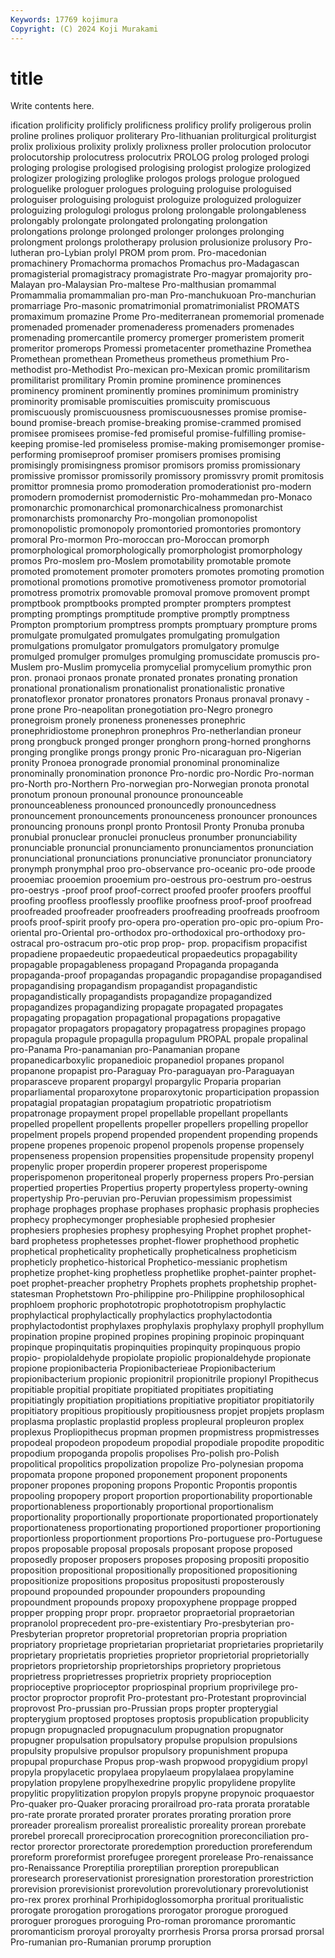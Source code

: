 ```yaml
---
Keywords: 17769 kojimura
Copyright: (C) 2024 Koji Murakami
---
```


# title

Write contents here.



ification prolificity prolificly prolificness prolificy prolify proligerous prolin proline
prolines proliquor proliterary Pro-lithuanian proliturgical proliturgist prolix prolixious prolixity prolixly
prolixness proller prolocution prolocutor prolocutorship prolocutress prolocutrix PROLOG prolog prologed
prologi prologing prologise prologised prologising prologist prologize prologized prologizer prologizing
prologlike prologos prologs prologue prologued prologuelike prologuer prologues prologuing prologuise
prologuised prologuiser prologuising prologuist prologuize prologuized prologuizer prologuizing prologulogi prologus
prolong prolongable prolongableness prolongably prolongate prolongated prolongating prolongation prolongations prolonge
prolonged prolonger prolonges prolonging prolongment prolongs prolotherapy prolusion prolusionize prolusory
Pro-lutheran pro-Lybian prolyl PROM prom prom. Pro-macedonian promachinery Promachorma promachos
Promachus pro-Madagascan promagisterial promagistracy promagistrate Pro-magyar promajority pro-Malayan pro-Malaysian Pro-maltese
Pro-malthusian promammal Promammalia promammalian pro-man Pro-manchukuoan Pro-manchurian promarriage Pro-masonic promatrimonial
promatrimonialist PROMATS promaximum promazine Prome Pro-mediterranean promemorial promenade promenaded promenader
promenaderess promenaders promenades promenading promercantile promercy promerger promeristem promerit promeritor
promerops Promessi prometacenter promethazine Promethea Promethean promethean Prometheus prometheus promethium
Pro-methodist pro-Methodist Pro-mexican pro-Mexican promic promilitarism promilitarist promilitary Promin promine
prominence prominences prominency prominent prominently promines prominimum proministry prominority promisable
promiscuities promiscuity promiscuous promiscuously promiscuousness promiscuousnesses promise promise-bound promise-breach promise-breaking
promise-crammed promised promisee promisees promise-fed promiseful promise-fulfilling promise-keeping promise-led promiseless
promise-making promisemonger promise-performing promiseproof promiser promisers promises promising promisingly promisingness
promisor promisors promiss promissionary promissive promissor promissorily promissory promissvry promit
promitosis promittor promnesia promo promoderation promoderationist pro-modern promodern promodernist promodernistic
Pro-mohammedan pro-Monaco promonarchic promonarchical promonarchicalness promonarchist promonarchists promonarchy Pro-mongolian promonopolist
promonopolistic promonopoly promontoried promontories promontory promoral Pro-mormon Pro-moroccan pro-Moroccan promorph
promorphological promorphologically promorphologist promorphology promos Pro-moslem pro-Moslem promotability promotable promote
promoted promotement promoter promoters promotes promoting promotion promotional promotions promotive
promotiveness promotor promotorial promotress promotrix promovable promoval promove promovent prompt
promptbook promptbooks prompted prompter prompters promptest prompting promptings promptitude promptive
promptly promptness Prompton promptorium promptress prompts promptuary prompture proms promulgate
promulgated promulgates promulgating promulgation promulgations promulgator promulgators promulgatory promulge promulged
promulger promulges promulging promuscidate promuscis pro-Muslem pro-Muslim promycelia promycelial promycelium
promythic pron pron. pronaoi pronaos pronate pronated pronates pronating pronation
pronational pronationalism pronationalist pronationalistic pronative pronatoflexor pronator pronatores pronators Pronaus
pronaval pronavy -prone prone Pro-neapolitan pronegotiation pro-Negro pronegro pronegroism pronely
proneness pronenesses pronephric pronephridiostome pronephron pronephros Pro-netherlandian proneur prong prongbuck
pronged pronger pronghorn prong-horned pronghorns pronging pronglike prongs prongy pronic
Pro-nicaraguan pro-Nigerian pronity Pronoea pronograde pronomial pronominal pronominalize pronominally pronomination
prononce Pro-nordic pro-Nordic Pro-norman pro-North pro-Northern Pro-norwegian pro-Norwegian pronota pronotal
pronotum pronoun pronounal pronounce pronounceable pronounceableness pronounced pronouncedly pronouncedness pronouncement
pronouncements pronounceness pronouncer pronounces pronouncing pronouns pronpl pronto Prontosil Pronty
Pronuba pronuba pronubial pronuclear pronuclei pronucleus pronumber pronunciability pronunciable pronuncial
pronunciamento pronunciamentos pronunciation pronunciational pronunciations pronunciative pronunciator pronunciatory pronymph pronymphal
proo pro-observance pro-oceanic pro-ode proode prooemiac prooemion prooemium pro-oestrous pro-oestrum
pro-oestrus pro-oestrys -proof proof proof-correct proofed proofer proofers proofful proofing
proofless prooflessly prooflike proofness proof-proof proofread proofreaded proofreader proofreaders proofreading
proofreads proofroom proofs proof-spirit proofy pro-opera pro-operation pro-opic pro-opium Pro-oriental
pro-Oriental pro-orthodox pro-orthodoxical pro-orthodoxy pro-ostracal pro-ostracum pro-otic prop prop- prop.
propacifism propacifist propadiene propaedeutic propaedeutical propaedeutics propagability propagable propagableness propagand
Propaganda propaganda propaganda-proof propagandas propagandic propagandise propagandised propagandising propagandism propagandist
propagandistic propagandistically propagandists propagandize propagandized propagandizes propagandizing propagate propagated propagates
propagating propagation propagational propagations propagative propagator propagators propagatory propagatress propagines
propago propagula propagule propagulla propagulum PROPAL propale propalinal pro-Panama Pro-panamanian
pro-Panamanian propane propanedicarboxylic propanedioic propanediol propanes propanol propanone propapist pro-Paraguay
Pro-paraguayan pro-Paraguayan proparasceve proparent propargyl propargylic Proparia proparian proparliamental proparoxytone
proparoxytonic proparticipation propassion propatagial propatagian propatagium propatriotic propatriotism propatronage propayment
propel propellable propellant propellants propelled propellent propellents propeller propellers propelling
propellor propelment propels propend propended propendent propending propends propene propenes
propenoic propenol propenols propense propensely propenseness propension propensities propensitude propensity
propenyl propenylic proper properdin properer properest properispome properispomenon properitoneal properly
properness propers Pro-persian propertied properties Propertius property propertyless property-owning propertyship
Pro-peruvian pro-Peruvian propessimism propessimist prophage prophages prophase prophases prophasic prophasis
prophecies prophecy prophecymonger prophesiable prophesied prophesier prophesiers prophesies prophesy prophesying
Prophet prophet prophet-bard prophetess prophetesses prophet-flower prophethood prophetic prophetical propheticality
prophetically propheticalness propheticism propheticly prophetico-historical Prophetico-messianic prophetism prophetize prophet-king prophetless
prophetlike prophet-painter prophet-poet prophet-preacher prophetry Prophets prophets prophetship prophet-statesman Prophetstown
Pro-philippine pro-Philippine prophilosophical prophloem prophoric prophototropic prophototropism prophylactic prophylactical prophylactically
prophylactics prophylactodontia prophylactodontist prophylaxes prophylaxis prophylaxy prophyll prophyllum propination propine
propined propines propining propinoic propinquant propinque propinquitatis propinquities propinquity propinquous
propio propio- propiolaldehyde propiolate propiolic propionaldehyde propionate propione propionibacteria Propionibacterieae
Propionibacterium propionibacterium propionic propionitril propionitrile propionyl Propithecus propitiable propitial propitiate
propitiated propitiates propitiating propitiatingly propitiation propitiations propitiative propitiator propitiatorily propitiatory
propitious propitiously propitiousness propjet propjets proplasm proplasma proplastic proplastid propless
propleural propleuron proplex proplexus Propliopithecus propman propmen propmistress propmistresses propodeal
propodeon propodeum propodial propodiale propodite propoditic propodium propoganda propolis propolises
Pro-polish pro-Polish propolitical propolitics propolization propolize Pro-polynesian propoma propomata propone
proponed proponement proponent proponents proponer propones proponing propons Propontic Propontis
propontis propooling propopery proport proportion proportionability proportionable proportionableness proportionably proportional
proportionalism proportionality proportionally proportionate proportionated proportionately proportionateness proportionating proportioned proportioner
proportioning proportionless proportionment proportions Pro-portuguese pro-Portuguese propos proposable proposal proposals
proposant propose proposed proposedly proposer proposers proposes proposing propositi propositio
proposition propositional propositionally propositioned propositioning propositionize propositions propositus propositusti proposterously
propound propounded propounder propounders propounding propoundment propounds propoxy propoxyphene proppage
propped propper propping propr propr. propraetor propraetorial propraetorian propranolol proprecedent
pro-pre-existentiary Pro-presbyterian pro-Presbyterian propretor propretorial propretorian propria propriation propriatory proprietage
proprietarian proprietariat proprietaries proprietarily proprietary proprietatis proprieties proprietor proprietorial proprietorially
proprietors proprietorship proprietorships proprietory proprietous proprietress proprietresses proprietrix propriety proprioception
proprioceptive proprioceptor propriospinal proprium proprivilege pro-proctor proproctor proprofit Pro-protestant pro-Protestant
proprovincial proprovost Pro-prussian pro-Prussian props propter propterygial propterygium proptosed proptoses
proptosis propublication propublicity propugn propugnacled propugnaculum propugnation propugnator propugner propulsation
propulsatory propulse propulsion propulsions propulsity propulsive propulsor propulsory propunishment propupa
propupal propurchase Propus prop-wash propwood propygidium propyl propyla propylacetic propylaea
propylaeum propylalaea propylamine propylation propylene propylhexedrine propylic propylidene propylite propylitic
propylitization propylon propyls propyne propynoic proquaestor Pro-quaker pro-Quaker proracing prorailroad
pro-rata prorata proratable pro-rate prorate prorated prorater prorates prorating proration
prore proreader prorealism prorealist prorealistic proreality prorean prorebate prorebel prorecall
proreciprocation prorecognition proreconciliation pro-rector prorector prorectorate proredemption proreduction proreferendum proreform
proreformist prorefugee proregent prorelease Pro-renaissance pro-Renaissance Proreptilia proreptilian proreption prorepublican
proresearch proreservationist proresignation prorestoration prorestriction prorevision prorevisionist prorevolution prorevolutionary prorevolutionist
pro-rex prorex prorhinal Prorhipidoglossomorpha proritual proritualistic prorogate prorogation prorogations prorogator
prorogue prorogued proroguer prorogues proroguing Pro-roman proromance proromantic proromanticism proroyal
proroyalty prorrhesis Prorsa prorsa prorsad prorsal Pro-rumanian pro-Rumanian prorump proruption
